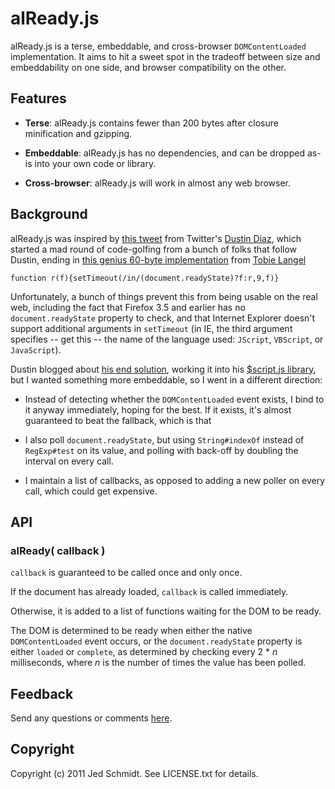 alReady.js
==========

alReady.js is a terse, embeddable, and cross-browser `DOMContentLoaded` implementation. It aims to hit a sweet spot in the tradeoff between size and embeddability on one side, and browser compatibility on the other.

## Features

* **Terse**: alReady.js contains fewer than 200 bytes after closure minification and gzipping.

* **Embeddable**: alReady.js has no dependencies, and can be dropped as-is into your own code or library.

* **Cross-browser**: alReady.js will work in almost any web browser. 

## Background

alReady.js was inspired by [this tweet](http://twitter.com/ded/status/40678627645333504) from Twitter's [Dustin Diaz](http://twitter.com/ded/), which started a mad round of code-golfing from a bunch of folks that follow Dustin, ending in [this genius 60-byte implementation](http://twitter.com/tobie/status/40744285489856512) from [Tobie Langel](http://twitter.com/tobie/)

    function r(f){setTimeout(/in/(document.readyState)?f:r,9,f)}
    
Unfortunately, a bunch of things prevent this from being usable on the real web, including the fact that Firefox 3.5 and earlier has no `document.readyState` property to check, and that Internet Explorer doesn't support additional arguments in `setTimeout` (in IE, the third argument specifies -- get this -- the name of the language used: `JScript`, `VBScript`, or `JavaScript`).

Dustin blogged about [his end solution](http://www.dustindiaz.com/smallest-domready-ever/), working it into his [$script.js library](https://github.com/polvero/script.js), but I wanted something more embeddable, so I went in a different direction:

* Instead of detecting whether the `DOMContentLoaded` event exists, I bind to it anyway immediately, hoping for the best. If it exists, it's almost guaranteed to beat the fallback, which is that

* I also poll `document.readyState`, but using `String#indexOf` instead of `RegExp#test` on its value, and polling with back-off by doubling the interval on every call.

* I maintain a list of callbacks, as opposed to adding a new poller on every call, which could get expensive.

## API

### alReady( callback )

`callback` is guaranteed to be called once and only once.

If the document has already loaded, `callback` is called immediately.

Otherwise, it is added to a list of functions waiting for the DOM to be ready.

The DOM is determined to be ready when either the native `DOMContentLoaded` event occurs, or the `document.readyState` property is either `loaded` or `complete`, as determined by checking every 2 * _n_ milliseconds, where _n_ is the number of times the value has been polled.

## Feedback

Send any questions or comments [here](http://twitter.com/jedschmidt).

Copyright
---------

Copyright (c) 2011 Jed Schmidt. See LICENSE.txt for details.